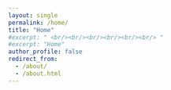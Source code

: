 ```yaml
---
layout: single
permalink: /home/
title: "Home"
#excerpt: " <br/><br/><br/><br/><br/><br/> "
#excerpt: "Home"
author_profile: false
redirect_from: 
  - /about/
  - /about.html
---
```


<!---
I'm a sixth-year Ph.D student at Michigan State University. My interests are 
-->